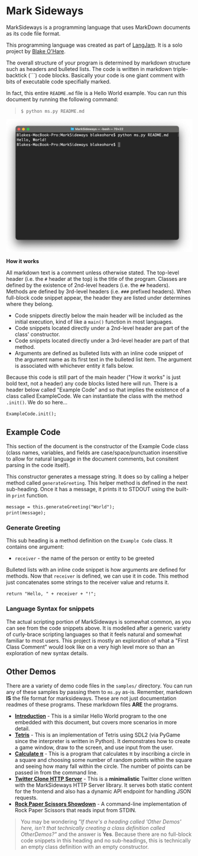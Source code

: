 # Mark Sideways

MarkSideways is a programming language that uses MarkDown documents as its code file format.

This programming language was created as part of [LangJam](https://github.com/langjam/langjam). It is a solo project by [Blake O'Hare](https://github.com/blakeohare).

The overall structure of your program is determined by markdown structure such as headers and bulleted lists. The code is written in markdown triple-backtick (```) code blocks. Basically your code is one giant comment with bits of executable code specifially marked.

In fact, this entire `README.md` file is a Hello World example. You can run this document by running the following command:

> `$ python ms.py README.md`

![](preview.jpg)

**How it works**

All markdown text is a comment unless otherwise stated. The top-level header (i.e. the `#` header at the top) is the title of the program. Classes are defined by the existence of 2nd-level headers (i.e. the `##` headers). Methods are defined by 3rd-level headers (i.e. `###` prefixed headers). When full-block code snippet appear, the header they are listed under determines where they belong.

- Code snippets directly below the main header will be included as the initial execution, kind of like a `main()` function in most languages.
- Code snippets located directly under a 2nd-level header are part of the class' constructor.
- Code snippets located directly under a 3rd-level header are part of that method.
- Arguments are defined as bulleted lists with an inline code snippet of the argument name as its first text in the bulleted list item. The argument is associated with whichever entity it falls below.

Because this code is still part of the main header ("How it works" is just bold text, not a header) any code blocks listed here will run. There is a header below called "Example Code" and so that implies the existence of a class called ExampleCode. We can instantiate the class with the method `.init()`. We do so here...

```
ExampleCode.init();
```

## Example Code

This section of the document is the constructor of the Example Code class (class names, variables, and fields are case/space/punctuation insensitive to allow for natural language in the document comments, but consitent parsing in the code itself).

This constructor generates a message string. It does so by calling a helper method called `generateGreeting`. This helper method is defined in the next sub-heading. Once it has a message, it prints it to STDOUT using the built-in `print` function.

```
message = this.generateGreeting("World");
print(message);
```

### Generate Greeting

This sub heading is a method definition on the `Example Code` class. It contains one argument:

- `receiver` - the name of the person or entity to be greeted

Bulleted lists with an inline code snippet is how arguments are defined for methods. Now that `receiver` is defined, we can use it in code. This method just concatenates some strings to the receiver value and returns it.

```
return "Hello, " + receiver + "!";
```

### Language Syntax for snippets

The actual scripting portion of MarkSideways is somewhat common, as you can see from the code snippets above. It is modelled after a generic variety of curly-brace scripting languages so that it feels natural and somewhat familiar to most users. This project is mostly an exploration of what a "First Class Comment" would look like on a very high level more so than an exploration of new syntax details.

## Other Demos

There are a variety of demo code files in the `samples/` directory. You can run any of these samples by passing them to `ms.py` as-is. Remember, markdown **IS** the file format for marksideways. These are not just documentation readmes of these programs. These markdown files **ARE** the programs.

- **[Introduction](samples/Introduction.md)** - This is a similar Hello World program to the one embedded with this document, but covers more scenarios in more detail.
- **[Tetris](samples/Tetris.md)** - This is an implementation of Tetris using SDL2 (via PyGame since the interpreter is written in Python). It demonstrates how to create a game window, draw to the screen, and use input from the user.
- **[Calculate &pi;](samples/CalculatePi.md)** - This is a program that calculates &pi; by inscribing a circle in a square and choosing some number of random points within the square and seeing how many fall within the circle. The number of points can be passed in from the command line.
- **[Twitter Clone HTTP Server](samples/HttpServer.md)** - This is a **minimalistic** Twitter clone written with the MarkSideways HTTP Server library. It serves both static content for the frontend and also has a dynamic API endpoint for handling JSON requests.
- **[Rock Paper Scissors Showdown](samples/RockPaperScissors.md)** - A command-line implementation of Rock Paper Scissors that reads input from STDIN.

> You may be wondering *"If there's a heading called 'Other Demos' here, isn't that technically creating a class definition called OtherDemos?"* and the answer is **Yes**. Because there are no full-block code snippets in this heading and no sub-headings, this is technically an empty class definition with an empty constructor.

